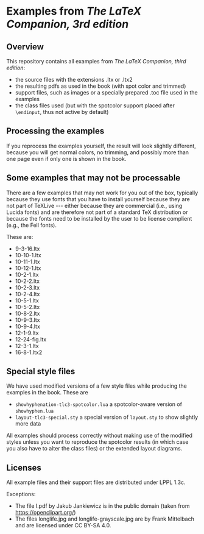 
# Examples from *The LaTeX Companion, 3rd edition*

## Overview

This repository contains all examples from *The LaTeX Companion, third edition*:

 - the source files with the extensions .ltx or .ltx2
 - the resulting pdfs as used in the book (with spot color and trimmed)
 - support files, such as images or a specially prepared .toc file used in the examples
 - the class files used (but with the spotcolor support placed after `\endinput`, thus not active by default)

## Processing the examples

If you reprocess the examples yourself, the result will look slightly
different, because you will get normal colors, no trimming, and possibly more than
one page even if only one is shown in the book.

## Some examples that may not be processable

There are a few examples that may not work for you out of the box,
typically because they use fonts that you have to install yourself
because they are not part of TeXLive --- either because they are
commercial (i.e., using Lucida fonts) and are therefore not part of a
standard TeX distribution or because the fonts need to be installed by the
user to be license complient (e.g., the Fell fonts).

These are:

 - 9-3-16.ltx
 - 10-10-1.ltx
 - 10-11-1.ltx
 - 10-12-1.ltx
 - 10-2-1.ltx
 - 10-2-2.ltx
 - 10-2-3.ltx
 - 10-2-4.ltx
 - 10-5-1.ltx
 - 10-5-2.ltx
 - 10-8-2.ltx
 - 10-9-3.ltx
 - 10-9-4.ltx
 - 12-1-9.ltx
 - 12-24-fig.ltx
 - 12-3-1.ltx
 - 16-8-1.ltx2



## Special style files

We have used modified versions of a few style files while producing
the examples in the book. These are

 - `showhyphenation-tlc3-spotcolor.lua` a spotcolor-aware version of
   `showhyphen.lua`
 - `layout-tlc3-special.sty` a special version of `layout.sty` to show
   slightly more data
 
All examples should process correctly without making use of the
modified styles unless you want to reproduce the spotcolor results (in
which case you also have to alter the class files) or the extended
layout diagrams.


## Licenses

All example files and their support files are distributed under LPPL 1.3c.

Exceptions:

 - The file I.pdf by Jakub Jankiewicz is in the public domain (taken from https://openclipart.org/)
 - The files longlife.jpg and longlife-grayscale.jpg are by Frank Mittelbach and are licensed under CC BY-SA 4.0.
